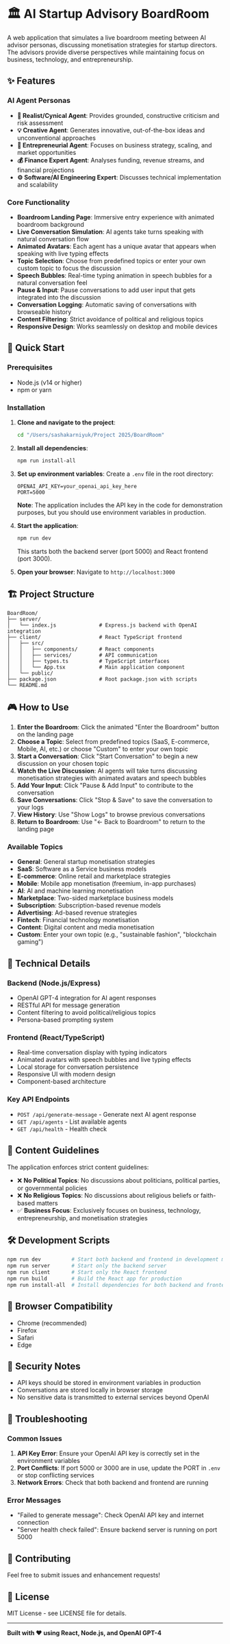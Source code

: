# 🏛️ AI Startup Advisory BoardRoom

A web application that simulates a live boardroom meeting between AI advisor personas, discussing monetisation strategies for startup directors. The advisors provide diverse perspectives while maintaining focus on business, technology, and entrepreneurship.

## ✨ Features

### AI Agent Personas
- **🤔 Realist/Cynical Agent**: Provides grounded, constructive criticism and risk assessment
- **💡 Creative Agent**: Generates innovative, out-of-the-box ideas and unconventional approaches  
- **🚀 Entrepreneurial Agent**: Focuses on business strategy, scaling, and market opportunities
- **💰 Finance Expert Agent**: Analyses funding, revenue streams, and financial projections
- **⚙️ Software/AI Engineering Expert**: Discusses technical implementation and scalability

### Core Functionality
- **Boardroom Landing Page**: Immersive entry experience with animated boardroom background
- **Live Conversation Simulation**: AI agents take turns speaking with natural conversation flow
- **Animated Avatars**: Each agent has a unique avatar that appears when speaking with live typing effects
- **Topic Selection**: Choose from predefined topics or enter your own custom topic to focus the discussion
- **Speech Bubbles**: Real-time typing animation in speech bubbles for a natural conversation feel
- **Pause & Input**: Pause conversations to add user input that gets integrated into the discussion
- **Conversation Logging**: Automatic saving of conversations with browseable history
- **Content Filtering**: Strict avoidance of political and religious topics
- **Responsive Design**: Works seamlessly on desktop and mobile devices

## 🚀 Quick Start

### Prerequisites
- Node.js (v14 or higher)
- npm or yarn

### Installation

1. **Clone and navigate to the project**:
   ```bash
   cd "/Users/sashakarniyuk/Project 2025/BoardRoom"
   ```

2. **Install all dependencies**:
   ```bash
   npm run install-all
   ```

3. **Set up environment variables**:
   Create a `.env` file in the root directory:
   ```env
   OPENAI_API_KEY=your_openai_api_key_here
   PORT=5000
   ```
   
   **Note**: The application includes the API key in the code for demonstration purposes, but you should use environment variables in production.

4. **Start the application**:
   ```bash
   npm run dev
   ```

   This starts both the backend server (port 5000) and React frontend (port 3000).

5. **Open your browser**:
   Navigate to `http://localhost:3000`

## 🏗️ Project Structure

```
BoardRoom/
├── server/
│   └── index.js              # Express.js backend with OpenAI integration
├── client/                   # React TypeScript frontend
│   ├── src/
│   │   ├── components/       # React components
│   │   ├── services/         # API communication
│   │   ├── types.ts          # TypeScript interfaces
│   │   └── App.tsx           # Main application component
│   └── public/
├── package.json              # Root package.json with scripts
└── README.md
```

## 🎮 How to Use

1. **Enter the Boardroom**: Click the animated "Enter the Boardroom" button on the landing page
2. **Choose a Topic**: Select from predefined topics (SaaS, E-commerce, Mobile, AI, etc.) or choose "Custom" to enter your own topic
3. **Start a Conversation**: Click "Start Conversation" to begin a new discussion on your chosen topic
4. **Watch the Live Discussion**: AI agents will take turns discussing monetisation strategies with animated avatars and speech bubbles
5. **Add Your Input**: Click "Pause & Add Input" to contribute to the conversation
6. **Save Conversations**: Click "Stop & Save" to save the conversation to your logs
7. **View History**: Use "Show Logs" to browse previous conversations
8. **Return to Boardroom**: Use "← Back to Boardroom" to return to the landing page

### Available Topics
- **General**: General startup monetisation strategies
- **SaaS**: Software as a Service business models
- **E-commerce**: Online retail and marketplace strategies
- **Mobile**: Mobile app monetisation (freemium, in-app purchases)
- **AI**: AI and machine learning monetisation
- **Marketplace**: Two-sided marketplace business models
- **Subscription**: Subscription-based revenue models
- **Advertising**: Ad-based revenue strategies
- **Fintech**: Financial technology monetisation
- **Content**: Digital content and media monetisation
- **Custom**: Enter your own topic (e.g., "sustainable fashion", "blockchain gaming")

## 🔧 Technical Details

### Backend (Node.js/Express)
- OpenAI GPT-4 integration for AI agent responses
- RESTful API for message generation
- Content filtering to avoid political/religious topics
- Persona-based prompting system

### Frontend (React/TypeScript)
- Real-time conversation display with typing indicators
- Animated avatars with speech bubbles and live typing effects
- Local storage for conversation persistence
- Responsive UI with modern design
- Component-based architecture

### Key API Endpoints
- `POST /api/generate-message` - Generate next AI agent response
- `GET /api/agents` - List available agents
- `GET /api/health` - Health check

## 🎯 Content Guidelines

The application enforces strict content guidelines:
- ❌ **No Political Topics**: No discussions about politicians, political parties, or governmental policies
- ❌ **No Religious Topics**: No discussions about religious beliefs or faith-based matters
- ✅ **Business Focus**: Exclusively focuses on business, technology, entrepreneurship, and monetisation strategies

## 🛠️ Development Scripts

```bash
npm run dev          # Start both backend and frontend in development mode
npm run server       # Start only the backend server
npm run client       # Start only the React frontend
npm run build        # Build the React app for production
npm run install-all  # Install dependencies for both backend and frontend
```

## 📱 Browser Compatibility

- Chrome (recommended)
- Firefox
- Safari
- Edge

## 🔐 Security Notes

- API keys should be stored in environment variables in production
- Conversations are stored locally in browser storage
- No sensitive data is transmitted to external services beyond OpenAI

## 🐛 Troubleshooting

### Common Issues

1. **API Key Error**: Ensure your OpenAI API key is correctly set in the environment variables
2. **Port Conflicts**: If port 5000 or 3000 are in use, update the PORT in `.env` or stop conflicting services
3. **Network Errors**: Check that both backend and frontend are running

### Error Messages
- "Failed to generate message": Check OpenAI API key and internet connection
- "Server health check failed": Ensure backend server is running on port 5000

## 🤝 Contributing

Feel free to submit issues and enhancement requests!

## 📄 License

MIT License - see LICENSE file for details.

---

**Built with ❤️ using React, Node.js, and OpenAI GPT-4**
